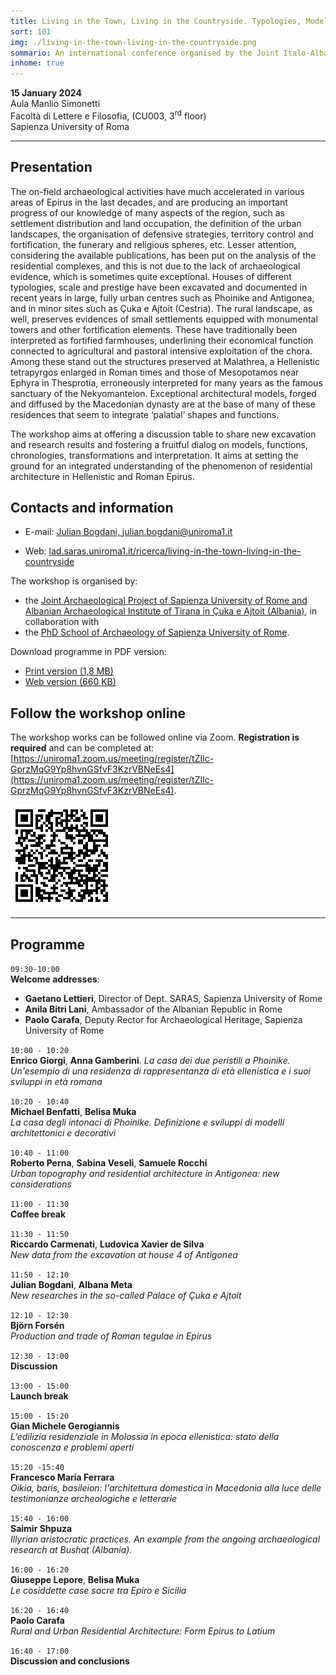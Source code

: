 ```yaml
---
title: Living in the Town, Living in the Countryside. Typologies, Models and Transformations of Residential Architecture in Hellenistic and Roman Epirus
sort: 101
img: ./living-in-the-town-living-in-the-countryside.png
sommario: An international conference organised by the Joint Italo-Albanian Project at Çuka e Ajtoit on the topic of residential archeture in Epirus,  January 15 2024, Rome.
inhome: true
---
```


**15 January 2024**  
Aula Manlio Simonetti  
Facoltà di Lettere e Filosofia, (CU003, 3<sup>rd</sup> floor)  
Sapienza University of Roma

---

## Presentation

The on-field archaeological activities have much accelerated in various areas of Epirus in the last decades, and are producing an important progress of our knowledge of many aspects of the region, such as settlement distribution and land occupation, the definition of the urban landscapes, the organisation of defensive strategies, territory control and fortification, the funerary and religious spheres, etc.
Lesser attention, considering the available publications, has been put on the analysis of the residential complexes, and this is not due to the lack of archaeological evidence, which is sometimes quite exceptional. Houses of different typologies, scale and prestige have been excavated and documented in recent years in large, fully urban centres such as Phoinike and Antigonea, and in minor sites such as Çuka e Ajtoit (Cestria).
The rural landscape, as well, preserves  evidences of small settlements equipped with monumental towers and other fortification elements. These have traditionally been interpreted  as fortified farmhouses, underlining their economical function connected to agricultural and pastoral intensive exploitation of the chora. Among these stand out the structures preserved at Malathrea, a Hellenistic tetrapyrgos enlarged in Roman times and those of Mesopotamos near Ephyra in Thesprotia, erroneously interpreted for many years as the famous sanctuary of the Nekyomanteion.
Exceptional architectural models, forged and diffused by the Macedonian dynasty are at the base of many of these residences that seem to integrate ‘palatial’ shapes and functions.

The workshop aims at offering a discussion table to share new excavation and research results and fostering a fruitful dialog on models, functions, chronologies, transformations and interpretation. It aims at setting the ground for an integrated understanding of the phenomenon of residential architecture in Hellenistic and Roman Epirus.

## Contacts and information
- E-mail: [Julian Bogdani, julian.bogdani@uniroma1.it](mailto:julian.bogdani@uniroma1.it)

- Web: [lad.saras.uniroma1.it/ricerca/living-in-the-town-living-in-the-countryside](https://lad.saras.uniroma1.it/ricerca/living-in-the-town-living-in-the-countryside/)

The workshop is organised by:
- the [Joint Archaeological Project of Sapienza University of Rome and Albanian Archaeological Institute of Tirana in Çuka e Ajtoit (Albania)](https://lad.saras.uniroma1.it/ricerca/missione-archeologica-sapienza-a-cuka-e-ajtoit-albania/), in collaboration with 
- the [PhD School of Archaeology of Sapienza University of Rome](https://phd.uniroma1.it/web/ARCHEOLOGIA_nD3482_IT.aspx).

Download programme in PDF version:
- [Print version (1,8 MB)](./epirus-residential-architecture-workshop.pdf)
- [Web version (660 KB)](./epirus-residential-architecture-workshop-lt.pdf)

## Follow the workshop online

The workshop works can be followed online via Zoom. **Registration is required** and can be completed at: [https://uniroma1.zoom.us/meeting/register/tZIlc-GprzMqG9Yp8hvnGSfvF3KzrVBNeEs4](https://uniroma1.zoom.us/meeting/register/tZIlc-GprzMqG9Yp8hvnGSfvF3KzrVBNeEs4).

[![Register on Zoom.us](./qr-zoom.png)](https://uniroma1.zoom.us/meeting/register/tZIlc-GprzMqG9Yp8hvnGSfvF3KzrVBNeEs4)

---

## Programme

`09:30-10:00`  
**Welcome addresses**:
  - **Gaetano Lettieri**, Director of Dept. SARAS, Sapienza University of Rome
  - **Anila Bitri Lani**, Ambassador of the Albanian Republic in Rome
  - **Paolo Carafa**, Deputy Rector for Archaeological Heritage, Sapienza University of Rome

`10:00 - 10:20`  
**Enrico Giorgi**, **Anna Gamberini**. 
*La casa dei due peristili a Phoinike. Un'esempio di una residenza di rappresentanza di età ellenistica e i suoi sviluppi in età romana*

`10:20 - 10:40`  
**Michael Benfatti**, **Belisa Muka**  
*La casa degli intonaci di Phoinike. Definizione e sviluppi di modelli architettonici e decorativi*

`10:40 - 11:00`  
**Roberto Perna**, **Sabina Veseli**, **Samuele Rocchi**  
*Urban topography and residential architecture in Antigonea: new considerations*

`11:00 - 11:30`  
**Coffee break**

``11:30 - 11:50``  
**Riccardo Carmenati**, **Ludovica Xavier de Silva**  
*New data from the excavation at house 4 of Antigonea*

`11:50 - 12:10`  
**Julian Bogdani**, **Albana Meta**  
*New researches in the so-called Palace of Çuka e Ajtoit*

`12:10 - 12:30`  
**Björn Forsén**  
*Production and trade of Roman tegulae in Epirus*

``12:30 - 13:00``  
**Discussion**

`13:00 - 15:00`  
**Launch break**

`15:00 - 15:20`  
**Gian Michele Gerogiannis**  
*L’edilizia residenziale in Molossia in epoca ellenistica: stato della conoscenza e problemi aperti*

`15:20 -15:40`  
**Francesco Maria Ferrara**  
*Oikia, baris, basileion: l'architettura domestica in Macedonia alla luce delle testimonianze archeologiche e letterarie*

`15:40 - 16:00`  
**Saimir Shpuza**  
*Illyrian aristocratic practices. An example from the ongoing archaeological research at Bushat (Albania).*

`16:00 - 16:20`  
**Giuseppe Lepore**, **Belisa Muka**  
*Le cosiddette case sacre tra Epiro e Sicilia*

`16:20 - 16:40`  
**Paolo Carafa**  
*Rural and Urban Residential Architecture: Form Epirus to Latium*

`16:40 - 17:00`  
**Discussion and conclusions**